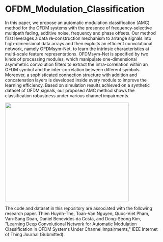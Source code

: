 # OFDM_Modulation_Classification
In this paper, we propose an automatic modulation classification (AMC) method for the OFDM systems with the presence of frequency-selective multipath fading, additive noise, frequency and phase offsets. Our method first leverages a data re-construction mechanism to arrange signals into high-dimensional data arrays and then exploits an efficient convolutional network, namely OFDMsym-Net, to learn the intrinsic characteristics at multi-scale feature representations.
OFDMsym-Net is specified by two kinds of processing modules, which manipulate one-dimensional asymmetric convolution filters to extract the intra-correlation within an OFDM symbol and the inter-correlation between different symbols. Moreover, a sophisticated connection structure with addition and concatenation layers is developed inside every module to improve the learning efficiency. Based on simulation results achieved on a synthetic dataset of OFDM signals, our proposed AMC method shows the classification robustness under various channel impairments.

<img src="https://github.com/vannguyentoan/OFDM_Modulation_Classification/blob/main/OFDM_signal_reconstruction.png" height="322px" width="402px" >

The code and dataset in this repository are associated with the following research paper.
Thien Huynh-The, Toan-Van Nguyen, Quoc-Viet Pham, Van-Sang Doan, Daniel Benevides da Costa, and Dong-Seong Kim, "Learning Deep Convolutional Network for Automatic
Modulation Classification in OFDM Systems Under Channel Impairments," IEEE Internet of Thing Journal (Submitted).

